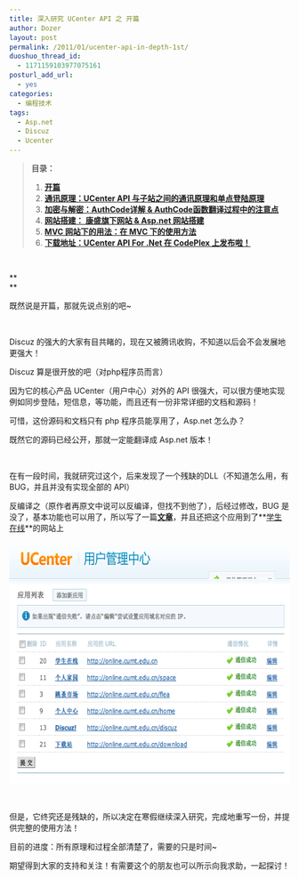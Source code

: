 ```yaml
---
title: 深入研究 UCenter API 之 开篇
author: Dozer
layout: post
permalink: /2011/01/ucenter-api-in-depth-1st/
duoshuo_thread_id:
  - 1171159103977075161
posturl_add_url:
  - yes
categories:
  - 编程技术
tags:
  - Asp.net
  - Discuz
  - Ucenter
---
```

> **目录：**
> 
> 1.  <a href="/2011/01/ucenter-api-in-depth-1st/" target="_blank"><strong>开篇</strong></a>
> 2.  <a href="/2011/01/ucenter-api-in-depth-2nd/" target="_blank"><strong>通讯原理：UCenter API 与子站之间的通讯原理和单点登陆原理</strong></a>
> 3.  <a href="/2011/01/ucenter-api-in-depth-3rd/" target="_blank"><strong>加密与解密：AuthCode详解 & AuthCode函数翻译过程中的注意点</strong></a>
> 4.  **<a href="/2011/02/ucenter-api-in-depth-4th/" target="_blank">网站搭建： 康盛旗下网站 & Asp.net 网站搭建</a>**
> 5.  **<a href="/2011/04/ucenter-api-in-depth-5th/" target="_blank">MVC 网站下的用法：在 MVC 下的使用方法</a>**
> 6.  **<a href="/2011/05/ucenter-api-for-net-on-codeplex/" target="_blank">下载地址：UCenter API For .Net 在 CodePlex 上发布啦！</a>**

&nbsp;

**  
**

既然说是开篇，那就先说点别的吧~

&nbsp;

Discuz 的强大的大家有目共睹的，现在又被腾讯收购，不知道以后会不会发展地更强大！

Discuz 算是很开放的吧（对php程序员而言）

因为它的核心产品 UCenter（用户中心）对外的 API 很强大，可以很方便地实现例如同步登陆，短信息，等功能，而且还有一份非常详细的文档和源码！

<!--more-->

可惜，这份源码和文档只有 php 程序员能享用了，Asp.net 怎么办？

既然它的源码已经公开，那就一定能翻译成 Asp.net 版本！

&nbsp;

在有一段时间，我就研究过这个，后来发现了一个残缺的DLL（不知道怎么用，有BUG，并且并没有实现全部的 API）

反编译之（原作者再原文中说可以反编译，但找不到他了），后经过修改，BUG 是没了，基本功能也可以用了，所以写了一篇<a style="font-weight: bold;" href="http://www.cnblogs.com/dozer/archive/2010/09/21/ucenter-api_with_asp-net.html" target="_blank">文章</a>，并且还把这个应用到了**<a href="http://online.cumt.edu.cn" target="_blank">学生在线</a>**的网站上

[<img class="alignnone size-full wp-image-191" title="ucenter" alt="" src="/uploads/2011/01/ucenter.png" width="632" height="437" />][1]

&nbsp;

但是，它终究还是残缺的，所以决定在寒假继续深入研究，完成地重写一份，并提供完整的使用方法！

目前的进度：所有原理和过程全部清楚了，需要的只是时间~

期望得到大家的支持和关注！有需要这个的朋友也可以所示向我求助，一起探讨！

 [1]: http://www.dozer.cc/wp-content/uploads/2011/01/ucenter.png